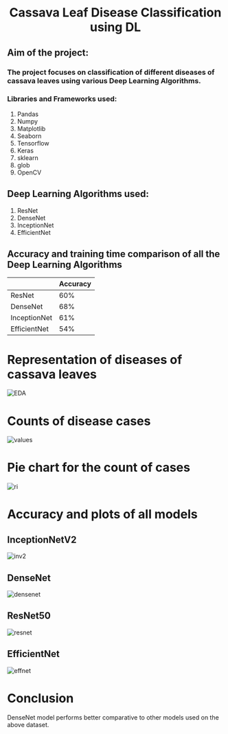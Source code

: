 # <h1 align = "center"> Cassava Leaf Disease Classification using DL</h1>
## Aim of the project: 
### The project focuses on classification of different diseases of cassava leaves using various Deep Learning Algorithms.

###  Libraries and Frameworks used:
1. Pandas
2. Numpy 
3. Matplotlib
4. Seaborn
5. Tensorflow
6. Keras
7. sklearn
8. glob
9. OpenCV


## Deep Learning Algorithms used:
1. ResNet
2. DenseNet
3. InceptionNet
4. EfficientNet

## Accuracy and training time comparison of all the Deep Learning Algorithms
|                    |   Accuracy    |
|--------------------|---------------|
|      ResNet        |     60%       |  
|     DenseNet       |     68%       |
|    InceptionNet    |     61%       |
|    EfficientNet    |     54%       |     

# Representation of diseases of cassava leaves
![EDA](https://github.com/the-silent-geek/DL-Simplified/blob/a3ed67cd7eaae3e9c9c4e25c9316a484083387c3/Cassava%20Leaf%20Disease%20Classification%20using%20DL/images/diseases.png)

# Counts of disease cases
![values](https://github.com/the-silent-geek/DL-Simplified/blob/a3ed67cd7eaae3e9c9c4e25c9316a484083387c3/Cassava%20Leaf%20Disease%20Classification%20using%20DL/images/bar%20plot.png)

# Pie chart for the count of cases
![ri](https://github.com/the-silent-geek/DL-Simplified/blob/a3ed67cd7eaae3e9c9c4e25c9316a484083387c3/Cassava%20Leaf%20Disease%20Classification%20using%20DL/images/pie%20chart.png)


# Accuracy and plots of all models

## InceptionNetV2
![inv2](https://github.com/the-silent-geek/DL-Simplified/blob/a3ed67cd7eaae3e9c9c4e25c9316a484083387c3/Cassava%20Leaf%20Disease%20Classification%20using%20DL/images/inceptionNet_1.png)

## DenseNet
![densenet](https://github.com/the-silent-geek/DL-Simplified/blob/a3ed67cd7eaae3e9c9c4e25c9316a484083387c3/Cassava%20Leaf%20Disease%20Classification%20using%20DL/images/denseNet.png)

## ResNet50
![resnet](https://github.com/the-silent-geek/DL-Simplified/blob/a3ed67cd7eaae3e9c9c4e25c9316a484083387c3/Cassava%20Leaf%20Disease%20Classification%20using%20DL/images/ResNet50_1.png)

## EfficientNet
![effnet](https://github.com/the-silent-geek/DL-Simplified/blob/a3ed67cd7eaae3e9c9c4e25c9316a484083387c3/Cassava%20Leaf%20Disease%20Classification%20using%20DL/images/efficientNet_1.png)


# Conclusion
DenseNet model performs better comparative to other models used on the above dataset.
